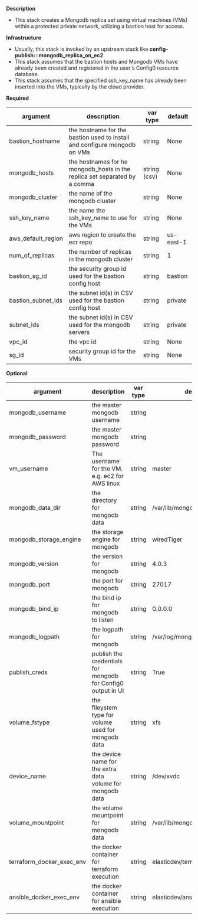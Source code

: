 **Description**

  - This stack creates a Mongodb replica set using virtual machines (VMs) within a protected private network, utilizing a bastion host for access.

**Infrastructure**

  - Usually, this stack is invoked by an upstream stack like __config-publish:::mongodb_replica_on_ec2__.
  - This stack assumes that the bastion hosts and Mongodb VMs have already been created and registered in the user's Config0 resource database.
  - This stack assumes that the specified ssh_key_name has already been inserted into the VMs, typically by the cloud provider.

**Required**

| argument      | description                            | var type | default      |
| ------------- | -------------------------------------- | -------- | ------------ |
| bastion_hostname   | the hostname for the bastion used to install and configure mongodb on VMs       | string   | None         |
| mongodb_hosts   | the hostnames for he mongodb_hosts in the replica set separated by a comma       | string (csv)   | None         |
| mongodb_cluster   | the name of the mongodb cluster       | string   | None         |
| ssh_key_name   | the name the ssh_key_name to use for the VMs       | string   | None         |
| aws_default_region   | aws region to create the ecr repo                | string   | us-east-1         |
| num_of_replicas   | the number of replicas in the mongodb cluster       | string   | 1         |
| bastion_sg_id   | the security group id used for the bastion config host      | string   | bastion         |
| bastion_subnet_ids   | the subnet id(s) in CSV used for the bastion config host      | string   | private         |
| subnet_ids   | the subnet id(s) in CSV used for the mongodb servers     | string   | private         |
| vpc_id | the vpc id | string   | None       |
| sg_id | security group id for the VMs | string   | None       |

**Optional**

| argument           | description                            | var type |  default      |
| ------------- | -------------------------------------- | -------- | ------------ |
| mongodb_username | the master mongodb username    | string   | <random>       |
| mongodb_password | the master mongodb password    | string   | <random>       |
| vm_username | The username for the VM.  e.g. ec2 for AWS linux     | string   | master       |
| mongodb_data_dir | the directory for mongodb data | string   | /var/lib/mongodb       |
| mongodb_storage_engine | the storage engine for mongodb | string   | wiredTiger       |
| mongodb_version | the version for mongodb | string   | 4.0.3       |
| mongodb_port | the port for mongodb | string   | 27017       |
| mongodb_bind_ip | the bind ip for mongodb to listen | string   | 0.0.0.0       |
| mongodb_logpath | the logpath for mongodb | string   | /var/log/mongodb/mongod.log      |
| publish_creds | publish the credentials for mongodb for Config0 output in UI | string   | True     |
| volume_fstype | the fileystem type for volume used for mongodb data | string   | xfs       |
| device_name | the device name for the extra data volume for mongodb data | string   | /dev/xvdc       |
| volume_mountpoint | the volume mountpoint for mongodb data | string   | /var/lib/mongodb       |
| terraform_docker_exec_env | the docker container for terraform execution | string   | elasticdev/terraform-run-env       |
| ansible_docker_exec_env | the docker container for ansible execution | string   | elasticdev/ansible-run-env       |
